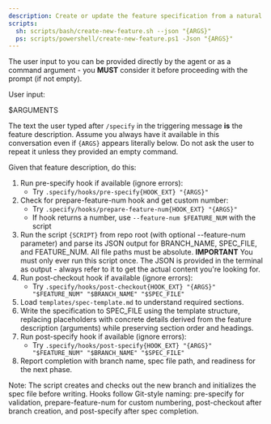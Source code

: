 ```yaml
---
description: Create or update the feature specification from a natural language feature description.
scripts:
  sh: scripts/bash/create-new-feature.sh --json "{ARGS}"
  ps: scripts/powershell/create-new-feature.ps1 -Json "{ARGS}"
---
```


The user input to you can be provided directly by the agent or as a command argument - you **MUST** consider it before proceeding with the prompt (if not empty).

User input:

$ARGUMENTS

The text the user typed after `/specify` in the triggering message **is** the feature description. Assume you always have it available in this conversation even if `{ARGS}` appears literally below. Do not ask the user to repeat it unless they provided an empty command.

Given that feature description, do this:

1. Run pre-specify hook if available (ignore errors):
   - Try `.specify/hooks/pre-specify{HOOK_EXT} "{ARGS}"`
2. Check for prepare-feature-num hook and get custom number:
   - Try `.specify/hooks/prepare-feature-num{HOOK_EXT} "{ARGS}"`
   - If hook returns a number, use `--feature-num $FEATURE_NUM` with the script
3. Run the script `{SCRIPT}` from repo root (with optional --feature-num parameter) and parse its JSON output for BRANCH_NAME, SPEC_FILE, and FEATURE_NUM. All file paths must be absolute.
  **IMPORTANT** You must only ever run this script once. The JSON is provided in the terminal as output - always refer to it to get the actual content you're looking for.
4. Run post-checkout hook if available (ignore errors):
   - Try `.specify/hooks/post-checkout{HOOK_EXT} "{ARGS}" "$FEATURE_NUM" "$BRANCH_NAME" "$SPEC_FILE"`
5. Load `templates/spec-template.md` to understand required sections.
6. Write the specification to SPEC_FILE using the template structure, replacing placeholders with concrete details derived from the feature description (arguments) while preserving section order and headings.
7. Run post-specify hook if available (ignore errors):
   - Try `.specify/hooks/post-specify{HOOK_EXT} "{ARGS}" "$FEATURE_NUM" "$BRANCH_NAME" "$SPEC_FILE"`
8. Report completion with branch name, spec file path, and readiness for the next phase.

Note: The script creates and checks out the new branch and initializes the spec file before writing. 
Hooks follow Git-style naming: pre-specify for validation, prepare-feature-num for custom numbering, post-checkout after branch creation, and post-specify after spec completion.
